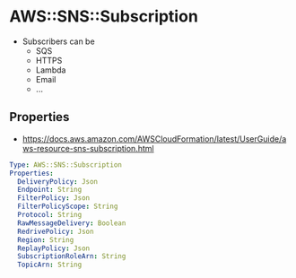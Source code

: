 # AWS::SNS::Subscription

- Subscribers can be
  - SQS
  - HTTPS
  - Lambda
  - Email
  - ...

## Properties

- <https://docs.aws.amazon.com/AWSCloudFormation/latest/UserGuide/aws-resource-sns-subscription.html>

```yaml
Type: AWS::SNS::Subscription
Properties:
  DeliveryPolicy: Json
  Endpoint: String
  FilterPolicy: Json
  FilterPolicyScope: String
  Protocol: String
  RawMessageDelivery: Boolean
  RedrivePolicy: Json
  Region: String
  ReplayPolicy: Json
  SubscriptionRoleArn: String
  TopicArn: String
```
